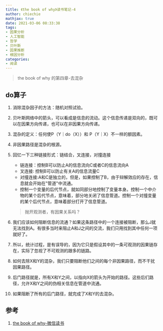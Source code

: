 ```yaml
---
title: 《the book of why》读书笔记-4
author: chiechie
mathjax: true
date: 2021-03-06 08:33:38
tags: 
- 因果分析
- 人工智能
- 哲学
- 贝叶斯
- 因果推断
- 根因分析
categories: 
- 阅读
---
```


> the book of why 的第四章-去混杂

 



## do算子
1. 消除混杂因子的方法：随机对照试验。
1. 贝叶斯网络中的箭头，可以看成是信息的流动。这个信息传递是双向的，既可以在因果方向传递，也可以在非因果方向传递。
3. 混杂的定义：任何使P（Y｜do（X））和 P（Y｜X）不一样的额因素。
2. 非因果路径是混杂的根源。
3. 回忆一下三种链接形式：链结合，叉连接，对撞连接
    
    - 链连接：控制B可以防止A的信息流向C或者C的信息流向A
    - 叉连接: 控制B可以防止有关A的信息流量C
    - 对撞连接:A和C是独立的，但是，如果控制了B，由于辩解效应的存在，信息就会开始在"管道"中流通。
    - 控制一个变量的后代节点，就如同部分地控制了变量本身。控制一个中介物的某个后代节点，意味着，部分地关闭了信息管道。控制一个对撞变量的某个后代节点，意味着部分打开了信息管道。
   > 抛开观测者，有因果关系吗？
4. 我们应该如何阻断信息的流通？如果这条路径中的一个连接被阻断，那么J就无法找到A。有很多当时来阻止A和J之间的交流，我们只用找到其中任何一项就好了。
5. 所以，统计过程，是有误导的，因为它只是假设其中的一条可观测的因果链存在，实际了忽视了不可观测的跟多的链路。
6. 如何去除X和Y的混杂，我们只要阻断他们之间的每个非因果路径，而不干扰因果路径。
7. 后门路径就是，所有X和Y之间，以指向X的箭头为开始的路径。这些后们路径，允许X和Y之间的伪相关信息在管道中流通。
8. 如果阻断了所有的后门路径，就完成了X和Y的去混杂。





## 参考

1. [the book of why-微信读书](http://bayes.cs.ucla.edu/WHY/why-intro.pdf)
